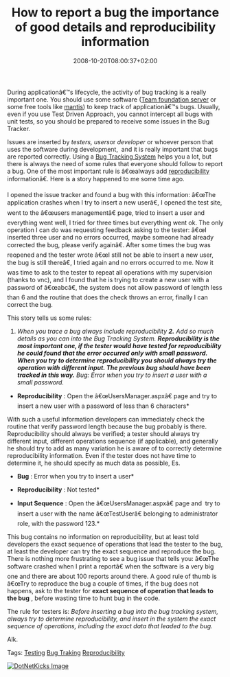 ﻿---
title: "How to report a bug the importance of good details and reproducibility information"
description: ""
date: 2008-10-20T08:00:37+02:00
draft: false
tags: [Testing]
categories: [Testing]
---
During applicationâ€™s lifecycle, the activity of bug tracking is a really important one. You should use some software ([Team foundation server](http://en.wikipedia.org/wiki/Team_Foundation_Server) or some free tools like [mantis](http://www.mantisbt.org/)) to keep track of applicationâ€™s bugs. Usually, even if you use Test Driven Approach, you cannot intercept all bugs with unit tests, so you should be prepared to receive some issues in the Bug Tracker.

Issues are inserted by *testers, users*or *developer* or whoever person that uses the software during development,  and it is really important that bugs are reported correctly. Using a [Bug Tracking System](http://en.wikipedia.org/wiki/Bug_tracker) helps you a lot, but there is always the need of some rules that everyone should follow to report a bug. One of the most important rule is â€œalways add [reproducibility](http://en.wikipedia.org/wiki/Reproducibility) informationâ€. Here is a story happened to me some time ago.

I opened the issue tracker and found a bug with this information: â€œThe application crashes when I try to insert a new userâ€, I opened the test site, went to the â€œusers managementâ€ page, tried to insert a user and everything went well, I tried for three times but everything went ok. The only operation I can do was requesting feedback asking to the tester: â€œI inserted three user and no errors occurred, maybe someone had already corrected the bug, please verify againâ€. After some times the bug was reopened and the tester wrote â€œI still not be able to insert a new user, the bug is still thereâ€, I tried again and no errors occurred to me. Now it was time to ask to the tester to repeat all operations with my supervision (thanks to vnc), and I found that he is trying to create a new user with a password of â€œabcâ€, the system does not allow password of length less than 6 and the routine that does the check throws an error, finally I can correct the bug.

This story tells us some rules:

1. **When you trace a bug *always include reproducibility* **2.** Add so much details as you can into the Bug Tracking System. **Reproducibility is the most important one, if the tester would have tested for reproducibility he could found that the error occurred only with small password. When you try to determine reproducibility you should always try the operation with different input. The previous bug should have been tracked in this way.** *Bug**: Error when you try to insert a user with a small password.*

* **Reproducibility** : Open the â€œUsersManager.aspxâ€ page and try to insert a new user with a password of less than 6 characters*

With such a useful information developers can immediately check the routine that verify password length because the bug probably is there. Reproducibility should always be verified; a tester should always try different input, different operations sequence (if applicable), and generally he should try to add as many variation he is aware of to correctly determine reproducibility information. Even if the tester does not have time to determine it, he should specify as much data as possible, Es.

* **Bug** : Error when you try to insert a user*

* **Reproducibility** : Not tested*

* **Input Sequence** : Open the â€œUsersManager.aspxâ€ page and  try to insert a user with the name â€œTestUserâ€ belonging to administrator role, with the password 123.*

This bug contains no information on reproducibility, but at least told developers the exact sequence of operations that lead the tester to the bug, at least the developer can try the exact sequence and reproduce the bug. There is nothing more frustrating to see a bug issue that tells you: â€œThe software crashed when I print a reportâ€ when the software is a very big one and there are about 100 reports around there. A good rule of thumb is â€œTry to reproduce the bug a couple of times, if the bug does not happens, ask to the tester for  **exact sequence of operation that leads to the bug** , before wasting time to hunt bug in the code.

The rule for testers is: *Before inserting a bug into the bug tracking system, always try to determine reproducibility, and insert in the system the exact sequence of operations, including the exact data that leaded to the bug.*

Alk.

Tags: [Testing](http://technorati.com/tag/Testing) [Bug Traking](http://technorati.com/tag/Bug%20Traking) [Reproducibility](http://technorati.com/tag/Reproducibility)

<script type="text/javascript">var dzone_url = 'http://www.codewrecks.com/blog/index.php/2008/10/20/how-to-report-a-bug-the-importance-of-good-details-and-reproducibility-information/';</script><script type="text/javascript">var dzone_title = 'How to report a bug, the importance of good details and reproducibility information';</script><script type="text/javascript">var dzone_blurb = 'How to report a bug, the importance of good details and reproducibility information';</script><script type="text/javascript">var dzone_style = '2';</script><script language="javascript" src="http://widgets.dzone.com/widgets/zoneit.js"></script> 

[![DotNetKicks Image](http://www.dotnetkicks.com/Services/Images/KickItImageGenerator.ashx?url=http://www.codewrecks.com/blog/index.php/2008/10/20/how-to-report-a-bug-the-importance-of-good-details-and-reproducibility-information/&amp;bgcolor=0080C0&amp;fgcolor=FFFFFF&amp;border=000000&amp;cbgcolor=D4E1ED&amp;cfgcolor=000000)](http://www.dotnetkicks.com/kick/?url=http://www.codewrecks.com/blog/index.php/2008/10/20/how-to-report-a-bug-the-importance-of-good-details-and-reproducibility-information/)
